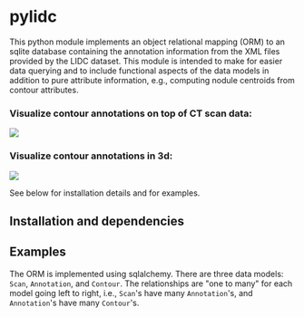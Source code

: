 # pylidc

This python module implements an object relational mapping (ORM) to an sqlite database containing the annotation information from the XML files provided by the LIDC dataset. This module is intended to make for easier data querying and to include functional aspects of the data models in addition to pure attribute information, e.g., computing nodule centroids from contour attributes.

### Visualize contour annotations on top of CT scan data:
![](https://raw.githubusercontent.com/pylidc/pylidc/master/img/viz-in-scan-example.png)

### Visualize contour annotations in 3d:
![](https://raw.githubusercontent.com/pylidc/pylidc/master/img/viz-in-3d-example.png)

See below for installation details and for examples.

## Installation and dependencies



## Examples

The ORM is implemented using sqlalchemy. There are three data models: `Scan`, `Annotation`, and `Contour`. The relationships are "one to many" for each model going left to right, i.e., `Scan`'s have many `Annotation`'s, and `Annotation`'s have many `Contour`'s.


